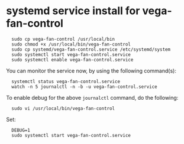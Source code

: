 # systemd service install for vega-fan-control

      sudo cp vega-fan-control /usr/local/bin
      sudo chmod +x /usr/local/bin/vega-fan-control
      sudo cp systemd/vega-fan-control.service /etc/systemd/system
      sudo systemctl start vega-fan-control.service
      sudo systemctl enable vega-fan-control.service

You can monitor the service now, by using the following command(s):

      systemctl status vega-fan-control.service
      watch -n 5 journalctl -n -b -u vega-fan-control.service
      
To enable debug for the above `journalctl` command, do the following:

      sudo vi /usr/local/bin/vega-fan-control

Set:

      DEBUG=1
      sudo systemctl start vega-fan-control.service
